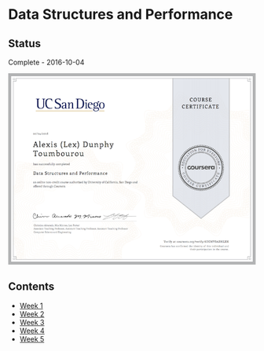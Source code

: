# Data Structures and Performance

## Status

Complete - 2016-10-04

<img src="./images/cert.png" width="600px"></img>

## Contents

* [Week 1](notes/literature/moocs/coursera/data-structures-optimizing-performance/week-1.md)
* [Week 2](notes/literature/moocs/coursera/data-structures-optimizing-performance/week-2.md)
* [Week 3](notes/literature/moocs/coursera/data-structures-optimizing-performance/week-3.md)
* [Week 4](notes/literature/moocs/coursera/data-structures-optimizing-performance/week-4.md)
* [Week 5](notes/literature/moocs/coursera/data-structures-optimizing-performance/week-5.md)
